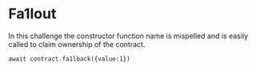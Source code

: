 # Fa1lout

In this challenge the constructor function name is mispelled and is easily called to claim ownership of the contract.

```await contract.fa1lback({value:1})```